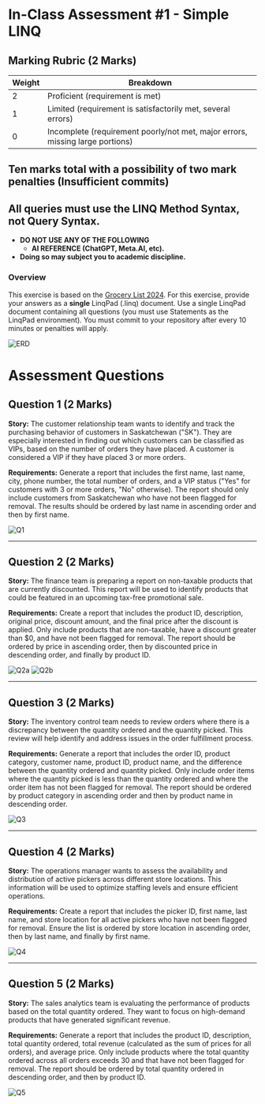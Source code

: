 # In-Class Assessment #1 - Simple LINQ
## Marking Rubric (2 Marks)

| Weight | Breakdown                                                                                  |
|--------|--------------------------------------------------------------------------------------------|
| 2      | Proficient (requirement is met)                                                            |
| 1      | Limited (requirement is satisfactorily met, several errors)                                |
| 0      | Incomplete (requirement poorly/not met, major errors, missing large portions)              |

## Ten marks total with a possibility of two mark penalties (Insufficient commits)

## All queries must use the LINQ Method Syntax, not **Query Syntax.**

- **DO NOT USE ANY OF THE FOLLOWING**
  - **AI REFERENCE (ChatGPT, Meta.AI, etc).**
- **Doing so may subject you to academic discipline.**

### Overview

This exercise is based on the [Grocery List 2024](..\GroceryList-2024.bacpac). For this exercise, provide your answers as a **single** LinqPad (.linq) document. Use a single LinqPad document containing all questions (you must use Statements as the LinqPad environment). You must commit to your repository after every 10 minutes or penalties will apply.

![ERD](grocerylist_erd.png)

# Assessment Questions

## Question 1 (2 Marks)

**Story:** The customer relationship team wants to identify and track the purchasing behavior of customers in Saskatchewan ("SK"). They are especially interested in finding out which customers can be classified as VIPs, based on the number of orders they have placed. A customer is considered a VIP if they have placed 3 or more orders.

**Requirements:** Generate a report that includes the first name, last name, city, phone number, the total number of orders, and a VIP status ("Yes" for customers with 3 or more orders, "No" otherwise). The report should only include customers from Saskatchewan who have not been flagged for removal. The results should be ordered by last name in ascending order and then by first name.

![Q1](./q1.png)

---

## Question 2 (2 Marks)

**Story:** The finance team is preparing a report on non-taxable products that are currently discounted. This report will be used to identify products that could be featured in an upcoming tax-free promotional sale.

**Requirements:** Create a report that includes the product ID, description, original price, discount amount, and the final price after the discount is applied. Only include products that are non-taxable, have a discount greater than $0, and have not been flagged for removal. The report should be ordered by price in ascending order, then by discounted price in descending order, and finally by product ID.

![Q2a](./q2a.png)
![Q2b](./q2b.png)

---

## Question 3 (2 Marks)

**Story:** The inventory control team needs to review orders where there is a discrepancy between the quantity ordered and the quantity picked. This review will help identify and address issues in the order fulfillment process.

**Requirements:** Generate a report that includes the order ID, product category, customer name, product ID, product name, and the difference between the quantity ordered and quantity picked. Only include order items where the quantity picked is less than the quantity ordered and where the order item has not been flagged for removal. The report should be ordered by product category in ascending order and then by product name in descending order.

![Q3](./q3.png)

---

## Question 4 (2 Marks)

**Story:** The operations manager wants to assess the availability and distribution of active pickers across different store locations. This information will be used to optimize staffing levels and ensure efficient operations.

**Requirements:** Create a report that includes the picker ID, first name, last name, and store location for all active pickers who have not been flagged for removal. Ensure the list is ordered by store location in ascending order, then by last name, and finally by first name.

![Q4](./q4.png)

---

## Question 5 (2 Marks)

**Story:** The sales analytics team is evaluating the performance of products based on the total quantity ordered. They want to focus on high-demand products that have generated significant revenue.

**Requirements:** Generate a report that includes the product ID, description, total quantity ordered, total revenue (calculated as the sum of prices for all orders), and average price. Only include products where the total quantity ordered across all orders exceeds 30 and that have not been flagged for removal. The report should be ordered by total quantity ordered in descending order, and then by product ID.

![Q5](./q5.png)
